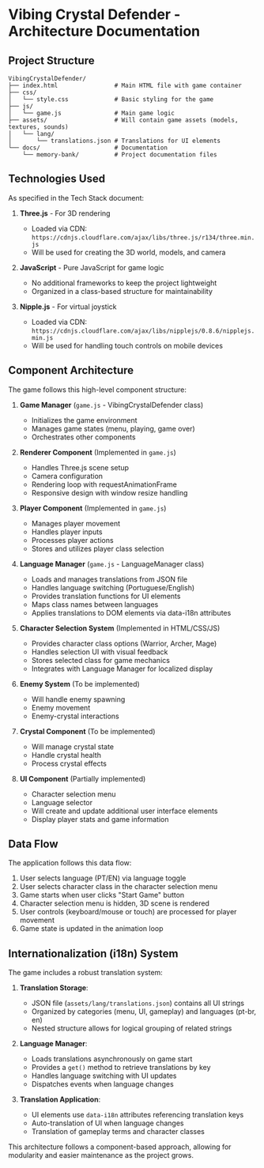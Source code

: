 # Vibing Crystal Defender - Architecture Documentation

## Project Structure

```
VibingCrystalDefender/
├── index.html                # Main HTML file with game container
├── css/
│   └── style.css             # Basic styling for the game
├── js/
│   └── game.js               # Main game logic
├── assets/                   # Will contain game assets (models, textures, sounds)
│   └── lang/
│       └── translations.json # Translations for UI elements
└── docs/                     # Documentation
    └── memory-bank/          # Project documentation files
```

## Technologies Used

As specified in the Tech Stack document:

1. **Three.js** - For 3D rendering
   - Loaded via CDN: `https://cdnjs.cloudflare.com/ajax/libs/three.js/r134/three.min.js`
   - Will be used for creating the 3D world, models, and camera

2. **JavaScript** - Pure JavaScript for game logic
   - No additional frameworks to keep the project lightweight
   - Organized in a class-based structure for maintainability

3. **Nipple.js** - For virtual joystick
   - Loaded via CDN: `https://cdnjs.cloudflare.com/ajax/libs/nipplejs/0.8.6/nipplejs.min.js`
   - Will be used for handling touch controls on mobile devices

## Component Architecture

The game follows this high-level component structure:

1. **Game Manager** (`game.js` - VibingCrystalDefender class)
   - Initializes the game environment
   - Manages game states (menu, playing, game over)
   - Orchestrates other components

2. **Renderer Component** (Implemented in `game.js`)
   - Handles Three.js scene setup
   - Camera configuration
   - Rendering loop with requestAnimationFrame
   - Responsive design with window resize handling

3. **Player Component** (Implemented in `game.js`)
   - Manages player movement
   - Handles player inputs
   - Processes player actions
   - Stores and utilizes player class selection

4. **Language Manager** (`game.js` - LanguageManager class)
   - Loads and manages translations from JSON file
   - Handles language switching (Portuguese/English)
   - Provides translation functions for UI elements
   - Maps class names between languages
   - Applies translations to DOM elements via data-i18n attributes

5. **Character Selection System** (Implemented in HTML/CSS/JS)
   - Provides character class options (Warrior, Archer, Mage)
   - Handles selection UI with visual feedback
   - Stores selected class for game mechanics
   - Integrates with Language Manager for localized display

6. **Enemy System** (To be implemented)
   - Will handle enemy spawning
   - Enemy movement
   - Enemy-crystal interactions

7. **Crystal Component** (To be implemented)
   - Will manage crystal state
   - Handle crystal health
   - Process crystal effects

8. **UI Component** (Partially implemented)
   - Character selection menu
   - Language selector
   - Will create and update additional user interface elements
   - Display player stats and game information

## Data Flow

The application follows this data flow:

1. User selects language (PT/EN) via language toggle
2. User selects character class in the character selection menu
3. Game starts when user clicks "Start Game" button
4. Character selection menu is hidden, 3D scene is rendered
5. User controls (keyboard/mouse or touch) are processed for player movement
6. Game state is updated in the animation loop

## Internationalization (i18n) System

The game includes a robust translation system:

1. **Translation Storage**:
   - JSON file (`assets/lang/translations.json`) contains all UI strings
   - Organized by categories (menu, UI, gameplay) and languages (pt-br, en)
   - Nested structure allows for logical grouping of related strings

2. **Language Manager**:
   - Loads translations asynchronously on game start
   - Provides a `get()` method to retrieve translations by key
   - Handles language switching with UI updates
   - Dispatches events when language changes

3. **Translation Application**:
   - UI elements use `data-i18n` attributes referencing translation keys
   - Auto-translation of UI when language changes
   - Translation of gameplay terms and character classes

This architecture follows a component-based approach, allowing for modularity and easier maintenance as the project grows.
